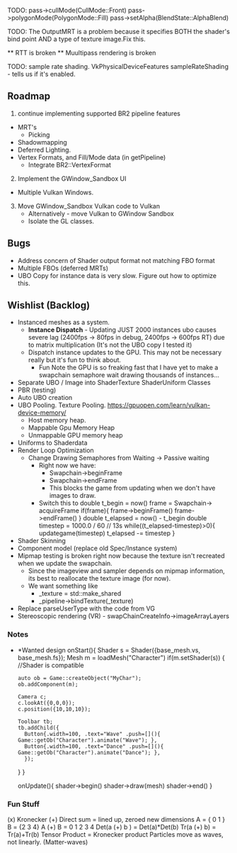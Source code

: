 
TODO: pass->cullMode(CullMode::Front)
      pass->polygonMode(PolygonMode::Fill)
      pass->setAlpha(BlendState::AlphaBlend)

TODO: The OutputMRT is a problem because it specifies BOTH the shader's bind point AND a type of texture image.Fix this.

** RTT is broken
** Muultipass rendering is broken

TODO: sample rate shading.
  VkPhysicalDeviceFeatures sampleRateShading - tells us if it's enabled.

## Roadmap
1. continue implementing supported BR2 pipeline features
  * MRT's 
    * Picking
  * Shadowmapping
  * Deferred Lighting.
  * Vertex Formats, and Fill/Mode data (in getPipeline)
    * Integrate BR2::VertexFormat
2. Implement the GWindow_Sandbox UI
  * Multiple Vulkan Windows.
3. Move GWindow_Sandbox Vulkan code to Vulkan
    * Alternatively - move Vulkan to GWindow Sandbox
    * Isolate the GL classes.

## Bugs 
* Address concern of Shader output format not matching FBO format
* Multiple FBOs (deferred MRTs)
* UBO Copy for instance data is very slow. Figure out how to optimize this.

## Wishlist (Backlog)
* Instanced meshes as a system.
    * __Instance Dispatch__ - Updating JUST 2000 instances ubo causes severe lag (2400fps -> 80fps in debug, 2400fps -> 600fps RT) due to matrix multiplication (It's not the UBO copy I tested it)
    * Dispatch instance updates to the GPU. This may not be necessary really but it's fun to think about.
        * Fun Note the GPU is so freaking fast that I have yet to make a swapchain semaphore wait drawing thousands of instances...
* Separate UBO / Image into ShaderTexture ShaderUniform Classes
* PBR (testing)
* Auto UBO creation
* UBO Pooling. Texture Pooling.  https://gpuopen.com/learn/vulkan-device-memory/
    * Host memory heap. 
    * Mappable Gpu Memory Heap
    * Unmappable GPU memory heap
* Uniforms to Shaderdata
* Render Loop Optimization
  * Change Drawing Semaphores from Waiting -> Passive waiting 
    * Right now we have:
      * Swapchain->beginFrame
      * Swapchain->endFrame
      * This blocks the game from updating when we don't have images to draw.
    * Switch this to 
      double t_begin = now()
      frame = Swapchain-> acquireFrame
      if(frame){
        frame->beginFrame()
        frame->endFrame()
      }
      double t_elapsed = now() - t_begin
      double timestep = 1000.0 / 60 // 13s
      while((t_elapsed-timestep)>0){
        updategame(timestep)
        t_elapsed -= timestep
      }
* Shader Skinning
* Component model (replace old Spec/Instance system)
* Mipmap testing is broken right now because the texture isn't recreated when we update the swapchain.
  * Since the imageview and sampler depends on mipmap information, its best to reallocate the texture image (for now).
  * We want something like
    * _texture = std::make_shared<VulkanTextureImage>
    * _pipeline->bindTexture(_texture)
* Replace parseUserType with the code from VG
* Stereoscopic rendering (VR) - swapChainCreateInfo->imageArrayLayers

### Notes
* *Wanted design
  onStart(){
    Shader s  = Shader({base_mesh.vs, base_mesh.fs});
    Mesh m = loadMesh("Character")
    if(m.setShader(s))
    {
      //Shader is compatible

      auto ob = Game::createObject("MyChar");
      ob.addComponent(m);

      Camera c;
      c.lookAt({0,0,0});
      c.position({10,10,10});

      Toolbar tb;
      tb.addChild({
        Button{.width=100, .text="Wave" .push=[](){ Game::getOb("Character").animate("Wave"); },
        Button{.width=100, .text="Dance" .push=[](){ Game::getOb("Character").animate("Dance"); },
        });
    }
  }

  onUpdate(){
    shader->begin()
    shader->draw(mesh)
    shader->end()
        }

### Fun Stuff        

(x) Kronecker
(+) Direct sum = lined up, zeroed new dimensions
A = { 0 1 } B = {2 3 4}
A (+) B = 0 1 2 3 4
Det(a (+) b ) = Det(a)*Det(b)
Tr(a (+) b) = Tr(a)+Tr(b)
Tensor Product = Kronecker product
Particles move as waves, not linearly. (Matter-waves)
